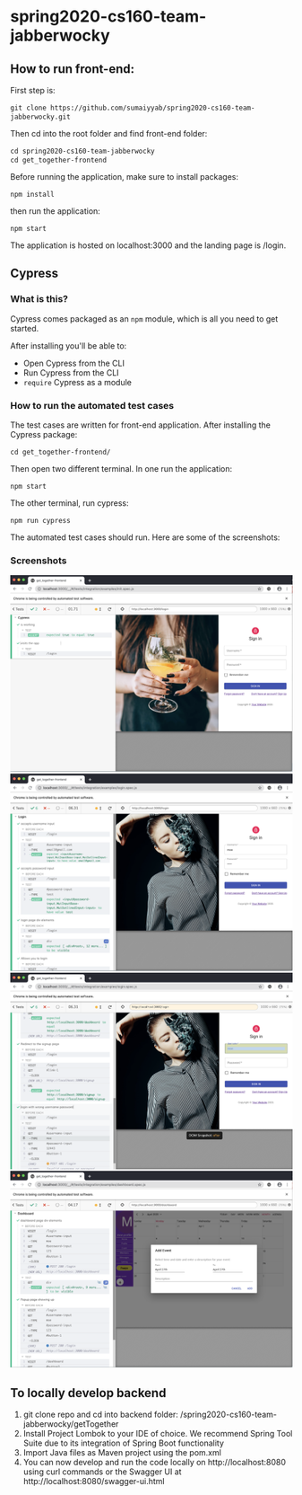 # spring2020-cs160-team-jabberwocky

## How to run front-end:

First step is:

```
git clone https://github.com/sumaiyyab/spring2020-cs160-team-jabberwocky.git
```

Then cd into the root folder and find front-end folder:

```
cd spring2020-cs160-team-jabberwocky
cd get_together-frontend
```

Before running the application, make sure to install packages:

```
npm install
```

then run the application: 

```
npm start
```

The application is hosted on localhost:3000 and the landing page is /login. 

 ## Cypress

### What is this?

Cypress comes packaged as an `npm` module, which is all you need to get started.

After installing you'll be able to:

- Open Cypress from the CLI
- Run Cypress from the CLI
- `require` Cypress as a module

### How to run the automated test cases

The test cases are written for front-end application. After installing the Cypress package:

```
cd get_together-frontend/
```

Then open two different terminal. In one run the application: 

```
npm start
```

The other terminal, run cypress: 
```
npm run cypress
```

The automated test cases should run. Here are some of the screenshots:

### Screenshots
![Example screenshot](./screenshot1.jpg)
![Example screenshot](./screenshot2.jpg)
![Example screenshot](./screenshot3.jpg)
![Example screenshot](./screenshot4.jpg)

## To locally develop backend

1. git clone repo and cd into backend folder: /spring2020-cs160-team-jabberwocky/getTogether
2. Install Project Lombok to your IDE of choice. We recommend Spring Tool Suite due to its integration of Spring Boot functionality
3. Import Java files as Maven project using the pom.xml
4. You can now develop and run the code locally on http://localhost:8080 using curl commands or the Swagger UI at http://localhost:8080/swagger-ui.html
